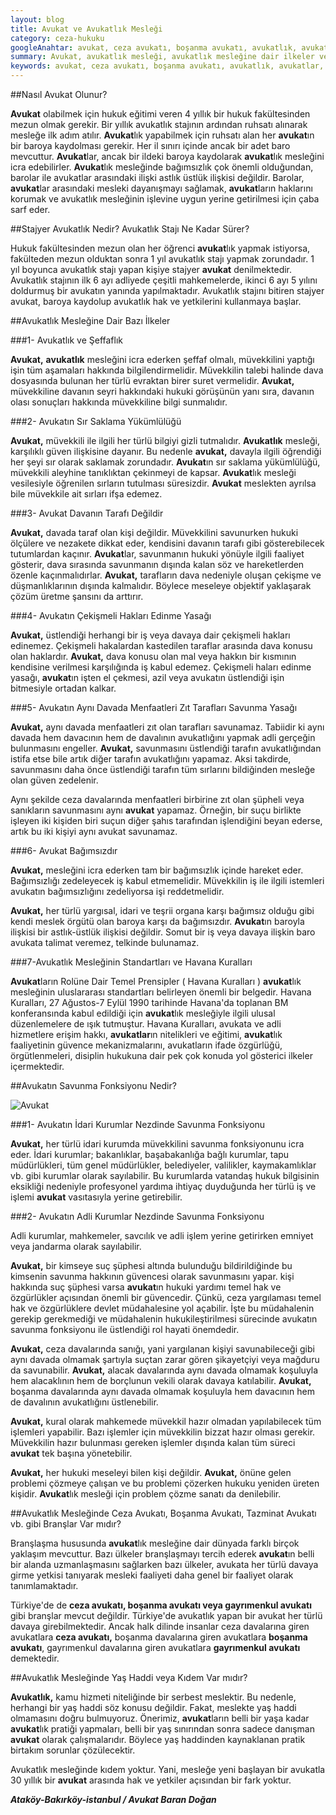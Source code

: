 ```yaml
---
layout: blog
title: Avukat ve Avukatlık Mesleği
category: ceza-hukuku
googleAnahtar: avukat, ceza avukatı, boşanma avukatı, avukatlık, avukatlar, gayrımenkul avukatı, ağır ceza avukatı, bakırköy avukat, istanbul avukat, ataköy avukat
summary: Avukat, avukatlık mesleği, avukatlık mesleğine dair ilkeler ve standartlar, avukatın savunma fonksiyonu, ceza avukatı, boşanma avukatı, gayrımenkul avukatı gibi branşlar olup olmadığı anlatılmıştır.
keywords: avukat, ceza avukatı, boşanma avukatı, avukatlık, avukatlar, gayrımenkul avukatı, ağır ceza avukatı, bakırköy avukat, istanbul avukat, ataköy avukat
---
```

##Nasıl Avukat Olunur?

**Avukat** olabilmek için hukuk eğitimi veren 4 yıllık bir hukuk fakültesinden mezun olmak gerekir. Bir yıllık avukatlık stajının ardından ruhsatı alınarak mesleğe ilk adım atılır. **Avukat**lık yapabilmek için ruhsatı alan her **avukat**ın bir baroya kaydolması gerekir. Her il sınırı içinde ancak bir adet baro mevcuttur. **Avukat**lar, ancak bir ildeki baroya kaydolarak **avukat**lık mesleğini icra edebilirler. **Avukat**lık mesleğinde bağımsızlık çok önemli olduğundan, barolar ile avukatlar arasındaki ilişki astlık üstlük ilişkisi değildir. Barolar, **avukat**lar arasındaki mesleki dayanışmayı sağlamak, **avukat**ların haklarını korumak ve avukatlık mesleğinin işlevine uygun yerine getirilmesi için çaba sarf eder.

##Stajyer Avukatlık Nedir? Avukatlık Stajı Ne Kadar Sürer?

Hukuk fakültesinden mezun olan her öğrenci **avukat**lık yapmak istiyorsa, fakülteden mezun olduktan sonra 1 yıl avukatlık stajı yapmak zorundadır. 1 yıl boyunca avukatlık stajı yapan kişiye stajyer **avukat** denilmektedir. Avukatlık stajının ilk 6 ayı adliyede çeşitli mahkemelerde, ikinci 6 ayı 5 yılını doldurmuş bir avukatın yanında yapılmaktadır. Avukatlık stajını bitiren stajyer avukat, baroya kaydolup avukatlık hak ve yetkilerini kullanmaya başlar.

##Avukatlık Mesleğine Dair Bazı İlkeler

###1- Avukatlık ve Şeffaflık

**Avukat,** **avukatlık** mesleğini icra ederken şeffaf olmalı, müvekkilini yaptığı işin tüm aşamaları hakkında bilgilendirmelidir. Müvekkilin talebi halinde dava dosyasında bulunan her türlü evraktan birer suret vermelidir. **Avukat,** müvekkiline davanın seyri hakkındaki hukuki görüşünün yanı sıra, davanın olası sonuçları hakkında müvekkiline bilgi sunmalıdır.

###2- Avukatın Sır Saklama Yükümlülüğü

**Avukat,** müvekkili ile ilgili her türlü bilgiyi gizli tutmalıdır. **Avukatlık** mesleği, karşılıklı güven ilişkisine dayanır. Bu nedenle **avukat,** davayla ilgili öğrendiği her şeyi sır olarak saklamak zorundadır. **Avukat**ın sır saklama yükümlülüğü, müvekkili aleyhine tanıklıktan çekinmeyi de kapsar. **Avukat**lık mesleği vesilesiyle öğrenilen sırların tutulması süresizdir. **Avukat** meslekten ayrılsa bile müvekkile ait sırları ifşa edemez.


###3- Avukat Davanın Tarafı Değildir

**Avukat,** davada taraf olan kişi değildir. Müvekkilini savunurken hukuki ölçülere ve nezakete dikkat eder, kendisini davanın tarafı gibi gösterebilecek tutumlardan kaçınır. **Avukat**lar, savunmanın hukuki yönüyle ilgili faaliyet gösterir, dava sırasında savunmanın dışında kalan söz ve hareketlerden özenle kaçınmalıdırlar. **Avukat,** tarafların dava nedeniyle oluşan çekişme ve düşmanlıklarının dışında kalmalıdır. Böylece meseleye objektif yaklaşarak çözüm üretme şansını da arttırır.

###4- Avukatın Çekişmeli Hakları Edinme Yasağı

**Avukat,** üstlendiği herhangi bir iş veya davaya dair çekişmeli hakları edinemez. Çekişmeli hakalardan kastedilen taraflar arasında dava konusu olan haklardır. **Avukat,** dava konusu olan mal veya hakkın bir kısmının kendisine verilmesi karşılığında iş kabul edemez. Çekişmeli haları edinme yasağı, **avukat**ın işten el çekmesi, azil veya avukatın üstlendiği işin bitmesiyle ortadan kalkar.

###5- Avukatın Aynı Davada Menfaatleri Zıt Tarafları Savunma Yasağı

**Avukat,** aynı davada menfaatleri zıt olan tarafları savunamaz. Tabiidir ki aynı davada hem davacının hem de davalının avukatlığını yapmak adli gerçeğin bulunmasını engeller. **Avukat,** savunmasını üstlendiği tarafın avukatlığından istifa etse bile artık diğer tarafın avukatlığını yapamaz. Aksi takdirde, savunmasını daha önce üstlendiği tarafın tüm sırlarını bildiğinden mesleğe olan güven zedelenir.

Aynı şekilde ceza davalarında menfaatleri birbirine zıt olan şüpheli veya sanıkların savunmasını aynı **avukat** yapamaz. Örneğin, bir suçu birlikte işleyen iki kişiden biri suçun diğer şahıs tarafından işlendiğini beyan ederse, artık bu iki kişiyi aynı avukat savunamaz.

###6- Avukat Bağımsızdır

**Avukat,** mesleğini icra ederken tam bir bağımsızlık içinde hareket eder. Bağımsızlığı zedeleyecek iş kabul etmemelidir. Müvekkilin iş ile ilgili istemleri avukatın bağımsızlığını zedeliyorsa işi reddetmelidir. 

**Avukat,** her türlü yargısal, idari ve teşrii organa karşı bağımsız olduğu gibi kendi meslek örgütü olan baroya karşı da bağımsızdır. **Avukat**ın baroyla ilişkisi bir astlık-üstlük ilişkisi değildir. Somut bir iş veya davaya ilişkin baro avukata talimat veremez, telkinde bulunamaz.

###7-Avukatlık Mesleğinin Standartları ve Havana Kuralları

**Avukat**ların Rolüne Dair Temel Prensipler ( Havana Kuralları ) **avukat**lık mesleğinin uluslararası standartları belirleyen önemli bir belgedir. Havana Kuralları, 27 Ağustos-7 Eylül 1990 tarihinde Havana'da toplanan BM konferansında kabul edildiği için **avukat**lık mesleğiyle ilgili ulusal düzenlemelere de ışık tutmuştur. Havana Kuralları, avukata ve adli hizmetlere erişim hakkı, **avukatlar**ın nitelikleri ve eğitimi, **avukat**lık faaliyetinin güvence mekanizmalarını, avukatların ifade özgürlüğü, örgütlenmeleri, disiplin hukukuna dair pek çok konuda yol gösterici ilkeler içermektedir.

##Avukatın Savunma Fonksiyonu Nedir?

![Avukat](https://camo.githubusercontent.com/c5b82190d9ea5fb035dd671ad88b1674b2591008/687474703a2f2f692e68697a6c69726573696d2e636f6d2f764c6b6d31342e6a7067 "Avukat")
 
###1- Avukatın İdari Kurumlar Nezdinde Savunma Fonksiyonu

**Avukat,** her türlü idari kurumda müvekkilini savunma fonksiyonunu icra eder. İdari kurumlar; bakanlıklar, başabakanlığa bağlı kurumlar, tapu müdürlükleri, tüm genel müdürlükler, belediyeler, valilikler, kaymakamlıklar vb. gibi kurumlar olarak sayılabilir. Bu kurumlarda vatandaş hukuk bilgisinin eksikliği nedeniyle profesyonel yardıma ihtiyaç duyduğunda her türlü iş ve işlemi **avukat** vasıtasıyla yerine getirebilir.

###2- Avukatın Adli Kurumlar Nezdinde Savunma Fonksiyonu

Adli kurumlar, mahkemeler, savcılık ve adli işlem yerine getirirken emniyet veya jandarma olarak sayılabilir. 

**Avukat,** bir kimseye suç şüphesi altında bulunduğu bildirildiğinde bu kimsenin savunma hakkının güvencesi olarak savunmasını yapar. kişi hakkında suç şüphesi varsa **avukat**ın hukuki yardımı temel hak ve özgürlükler açısından önemli bir güvencedir. Çünkü, ceza yargılaması temel hak ve özgürlüklere devlet müdahalesine yol açabilir. İşte bu müdahalenin gerekip gerekmediği ve müdahalenin hukukileştirilmesi sürecinde avukatın savunma fonksiyonu ile üstlendiği rol hayati önemdedir.

**Avukat,** ceza davalarında sanığı, yani yargılanan kişiyi savunabileceği gibi aynı davada olmamak şartıyla suçtan zarar gören şikayetçiyi veya mağduru da savunabilir. **Avukat,** alacak davalarında aynı davada olmamak koşuluyla hem alacaklının hem de borçlunun vekili olarak davaya katılabilir. **Avukat,** boşanma davalarında aynı davada olmamak koşuluyla hem davacının hem de davalının avukatlığını üstlenebilir.

**Avukat,** kural olarak mahkemede müvekkil hazır olmadan yapılabilecek tüm işlemleri yapabilir. Bazı işlemler için müvekkilin bizzat hazır olması gerekir. Müvekkilin hazır bulunması gereken işlemler dışında kalan tüm süreci **avukat** tek başına yönetebilir.

**Avukat,** her hukuki meseleyi bilen kişi değildir. **Avukat,** önüne gelen problemi çözmeye çalışan ve bu problemi çözerken hukuku yeniden üreten kişidir. **Avukat**lık mesleği için problem çözme sanatı da denilebilir.

##Avukatlık Mesleğinde Ceza Avukatı, Boşanma Avukatı, Tazminat Avukatı vb. gibi Branşlar Var mıdır?

Branşlaşma hususunda **avukat**lık mesleğine dair dünyada farklı birçok yaklaşım mevcuttur. Bazı ülkeler branşlaşmayı tercih ederek **avukat**ın belli bir alanda uzmanlaşmasını sağlarken bazı ülkeler, avukata her türlü davaya girme yetkisi tanıyarak mesleki faaliyeti daha genel bir faaliyet olarak tanımlamaktadır. 

Türkiye'de de **ceza avukatı, boşanma avukatı veya gayrımenkul avukatı** gibi branşlar mevcut değildir. Türkiye'de avukatlık yapan bir avukat her türlü davaya girebilmektedir. Ancak halk dilinde insanlar ceza davalarına giren avukatlara **ceza avukatı,** boşanma davalarına giren avukatlara **boşanma avukatı**, gayrımenkul davalarına giren avukatlara **gayrımenkul avukatı** demektedir.

##Avukatlık Mesleğinde Yaş Haddi  veya Kıdem Var mıdır?

**Avukatlık,** kamu hizmeti niteliğinde bir serbest meslektir. Bu nedenle, herhangi bir yaş haddi söz konusu değildir. Fakat, meslekte yaş haddi olmamasını doğru bulmuyoruz. Önerimiz, **avukat**ların belli bir yaşa kadar **avukat**lık pratiği yapmaları, belli bir yaş sınırından sonra sadece danışman **avukat** olarak çalışmalarıdır. Böylece yaş haddinden kaynaklanan pratik birtakım sorunlar çözülecektir.

Avukatlık mesleğinde kıdem yoktur. Yani, mesleğe yeni başlayan bir avukatla 30 yıllık bir **avukat** arasında hak ve yetkiler açısından bir fark yoktur.



***Ataköy-Bakırköy-istanbul / Avukat Baran Doğan***
